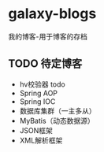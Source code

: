 # galaxy-blogs
我的博客-用于博客的存档

## TODO 待定博客

- hv校验器  todo
- Spring AOP
- Spring IOC
- 数据库集群（一主多从）
- MyBatis（动态数据源）
- JSON框架
- XML解析框架